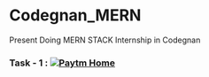 # Codegnan_MERN
Present Doing MERN STACK Internship in Codegnan

### Task - 1  :  [![Paytm Home](https://img.shields.io/badge/-Paytm%20Home%20Page-blueviolet)](https://mjnvsai.github.io/Codegnan_MERN/Paytm/index.html)
